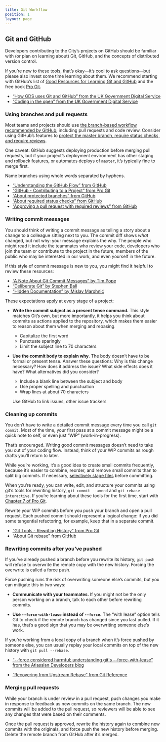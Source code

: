 ```yaml
---
title: Git Workflow
position: 1
layout: page
---
```


## Git and GitHub

Developers contributing to the City’s projects on GitHub should be familiar with (or plan on learning about) Git, GitHub, and the concepts of distributed version control.

If you’re new to these tools, that’s okay—it’s cool to ask questions—but please also invest some time learning about them. We recommend starting with GitHub’s list of [Good Resources for Learning Git and GitHub](https://help.github.com/articles/good-resources-for-learning-git-and-github/) and the free book [Pro Git](https://git-scm.com/book/en/v2/).

* [“How GDS uses Git and GitHub” from the UK Government Digital Service](https://gdstechnology.blog.gov.uk/2014/01/27/how-we-use-github/)
* [“Coding in the open” from the UK Government Digital Service](https://gds.blog.gov.uk/2012/10/12/coding-in-the-open/)

### Using branches and pull requests

Most teams and projects should use [the branch-based workflow recommended by GitHub](https://guides.github.com/introduction/flow/), including pull requests and code review. Consider using GitHub’s features to [protect the master branch, require status checks, and require reviews](https://github.com/blog/2051-protected-branches-and-required-status-checks).

One caveat: GitHub suggests deploying production before merging pull requests, but if your project’s deployment environment has other staging and rollback features, or automates deploys of `master`, it’s typically fine to merge first.

Name branches using whole words separated by hyphens.

* [“Understanding the GitHub Flow” from GitHub](https://guides.github.com/introduction/flow/)
* [“GitHub - Contributing to a Project” from Pro Git](https://git-scm.com/book/en/v2/GitHub-Contributing-to-a-Project)
* [“About protected branches” from GitHub](https://help.github.com/articles/about-protected-branches/)
* [“About required status checks” from GitHub](https://help.github.com/articles/about-required-status-checks/)
* [“Approving a pull request with required reviews” from GitHub](https://help.github.com/articles/approving-a-pull-request-with-required-reviews/)

### Writing commit messages

You should think of writing a commit message as telling a story about a change to a colleague sitting next to you. The commit diff shows _what_ changed, but not why: your message explains the why. The people who might read it include the teammates who review your code, developers who join the team or contribute to the project in the future, members of the public who may be interested in our work, and even yourself in the future.

If this style of commit message is new to you, you might find it helpful to review these resources:

* [“A Note About Git Commit Messages” by Tim Pope](http://tbaggery.com/2008/04/19/a-note-about-git-commit-messages.html)
* [“Deliberate Git” by Stephen Ball](http://rakeroutes.com/blog/deliberate-git/)
* [“Hidden Documentation” by Mislav Marohnić](http://mislav.net/2014/02/hidden-documentation/)

These expectations apply at every stage of a project:

* **Write the commit subject as a present tense command.** This style matches Git’s own, but more importantly, it helps you think about commits as actions applied to the repository, which makes them easier to reason about them when merging and rebasing.

  * Capitalize the first word
  * Punctuate sparingly
  * Limit the subject line to 70 characters

* **Use the commit body to explain why.** The body doesn’t have to be formal or present tense. Answer these questions: Why is this change necessary? How does it address the issue?  What side effects does it have? What alternatives did you consider?

  * Include a blank line between the subject and body
  * Use proper spelling and punctuation
  * Wrap lines at about 70 characters

  Use GitHub to link issues, other issue trackers

### Cleaning up commits

You don’t have to write a detailed commit message every time you call `git commit`. Most of the time, your first pass at a commit message might be a quick note to self, or even just “WIP” (work-in-progress).

That’s encouraged. Writing good commit messages doesn’t need to take you out of your coding flow. Instead, think of your WIP commits as rough drafts you’ll return to later.

While you’re working, it’s a good idea to create small commits frequently, because it’s easier to combine, reorder, and remove small commits than to split big commits. If necessary, [selectively stage files](https://git-scm.com/book/en/v2/Git-Basics-Recording-Changes-to-the-Repository#Staging-Modified-Files) before committing.

When you’re ready, you can write, edit, and structure your commits using git’s tools for rewriting history, `git commit --amend` and `git rebase --interactive`. If you’re learning about these tools for the first time, start with [Chapter 7 of Pro Git](https://git-scm.com/book/en/v2/Git-Tools-Rewriting-History).

Rewrite your WIP commits before you push your branch and open a pull request. Each pushed commit should represent a logical change: if you did some tangential refactoring, for example, keep that in a separate commit.

* [“Git Tools - Rewriting History” from Pro Git](https://git-scm.com/book/en/v2/Git-Tools-Rewriting-History)
* [“About Git rebase” from GitHub](https://help.github.com/articles/about-git-rebase/)

### Rewriting commits after you’ve pushed

If you’ve already pushed a branch before you rewrite its history, `git push` will refuse to overwrite the remote copy with the new history. Forcing the overwrite is called a force push.

Force pushing runs the risk of overwriting someone else’s commits, but you can mitigate this in two ways:

* **Communicate with your teammates.** If you might not be the only person working on a branch, talk to each other before rewriting commits.

* **Use `--force-with-lease` instead of `--force`.** The “with lease” option tells Git to check if the remote branch has changed since you last pulled. If it has, that’s a good sign that you may be overwriting someone else’s work.

If you’re working from a local copy of a branch when it’s force pushed by someone else, you can usually replay your local commits on top of the new history with `git pull --rebase`.

* [“--force considered harmful; understanding git's --force-with-lease” from the Atlassian Developers blog](#)

* [“Recovering from Upstream Rebase” from Git Reference](https://git-scm.com/docs/git-rebase#_recovering_from_upstream_rebase)

### Merging pull requests

While your branch is under review in a pull request, push changes you make in response to feedback as new commits on the same branch. The new commits will be added to the pull request, so reviewers will be able to see any changes that were based on their comments.

Once the pull request is approved, rewrite the history again to combine new commits with the originals, and force push the new history before merging. Delete the remote branch from GitHub after it’s merged.

